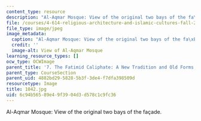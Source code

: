 ```yaml
---
content_type: resource
description: "Al-Aqmar Mosque: View of the original two bays of the fa\xE7ade."
file: /courses/4-614-religious-architecture-and-islamic-cultures-fall-2002/6c94b56589e49f3904d3d578c1c9fc36_1042.jpg
file_type: image/jpeg
image_metadata:
  caption: "Al-Aqmar Mosque: View of the original two bays of the fa\xE7ade."
  credit: ''
  image-alt: View of Al-Aqmar Mosque
learning_resource_types: []
ocw_type: OCWImage
parent_title: '7. The Fatimid Caliphate: A New Tradition and Old Forms'
parent_type: CourseSection
parent_uid: 4882bd29-5828-5b3f-3de4-f7dfa398509d
resourcetype: Image
title: 1042.jpg
uid: 6c94b565-89e4-9f39-04d3-d578c1c9fc36
---
```

Al-Aqmar Mosque: View of the original two bays of the façade.

